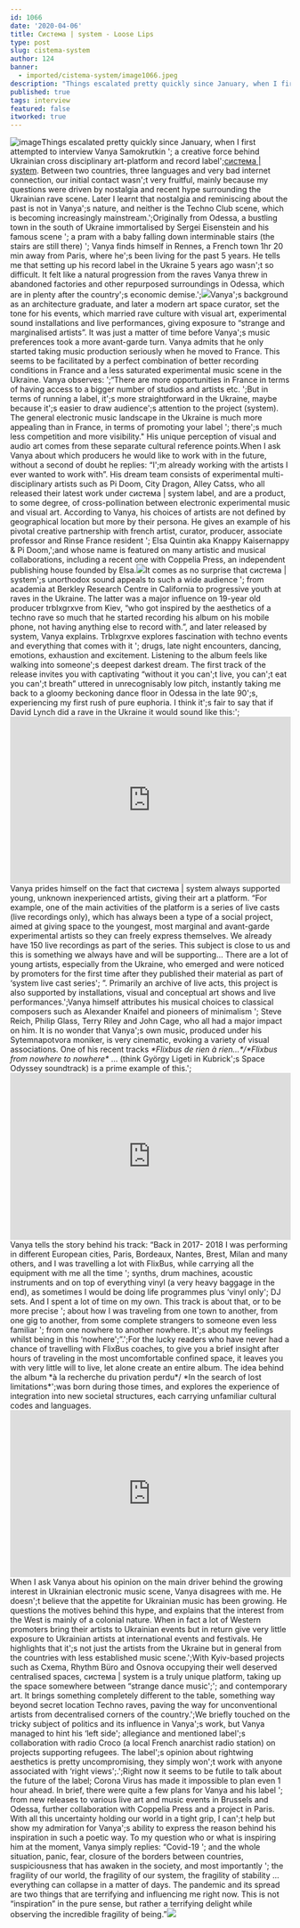 ```yaml
---
id: 1066
date: '2020-04-06'
title: Cистема | system - Loose Lips
type: post
slug: cistema-system
author: 124
banner:
  - imported/cistema-system/image1066.jpeg
description: "Things escalated pretty quickly since January, when I first attempted to interview Vanya Samokrutkin – a creative force behind Ukrainian cross disciplinary art-platform and record label\_система | system. Between two countries, three languages and very bad internet connection, our initial contact wasn’t very fruitful, mainly because my questions were driven by nostalgia and recent hype [...]Read More..."
published: true
tags: interview
featured: false
itworked: true
---
```

![image](../imported/cistema-system/image1066.jpeg)Things escalated pretty quickly since January, when I first attempted to interview Vanya Samokrutkin '; a creative force behind Ukrainian cross disciplinary art-platform and record label';[система | system](https://soundcloud.com/systemma1). Between two countries, three languages and very bad internet connection, our initial contact wasn';t very fruitful, mainly because my questions were driven by nostalgia and recent hype surrounding the Ukrainian rave scene. Later I learnt that nostalgia and reminiscing about the past is not in Vanya';s nature, and neither is the Techno Club scene, which is becoming increasingly mainstream.';Originally from Odessa, a bustling town in the south of Ukraine immortalised by Sergei Eisenstein and his famous scene '; a pram with a baby falling down interminable stairs (the stairs are still there) '; Vanya finds himself in Rennes, a French town 1hr 20 min away from Paris, where he';s been living for the past 5 years. He tells me that setting up his record label in the Ukraine 5 years ago wasn';t so difficult. It felt like a natural progression from the raves Vanya threw in abandoned factories and other repurposed surroundings in Odessa, which are in plenty after the country';s economic demise.';![](/wp-content/uploads/live/img/wysiwyg/5e8b2e065fcfb.jpg)Vanya';s background as an architecture graduate, and later a modern art space curator, set the tone for his events, which married rave culture with visual art, experimental sound installations and live performances, giving exposure to “strange and marginalised artists”. It was just a matter of time before Vanya';s music preferences took a more avant-garde turn. Vanya admits that he only started taking music production seriously when he moved to France. This seems to be facilitated by a perfect combination of better recording conditions in France and a less saturated experimental music scene in the Ukraine. Vanya observes: ';“There are more opportunities in France in terms of having access to a bigger number of studios and artists etc. ';But in terms of running a label, it';s more straightforward in the Ukraine, maybe because it';s easier to draw audience';s attention to the project (system). The general electronic music landscape in the Ukraine is much more appealing than in France, in terms of promoting your label '; there';s much less competition and more visibility." His unique perception of visual and audio art comes from these separate cultural reference points.When I ask Vanya about which producers he would like to work with in the future, without a second of doubt he replies: “I';m already working with the artists I ever wanted to work with”. His dream team consists of experimental multi-disciplinary artists such as Pi Doom, City Dragon, Alley Catss, who all released their latest work under система | system label, and are a product, to some degree, of cross-pollination between electronic experimental music and visual art. According to Vanya, his choices of artists are not defined by geographical location but more by their persona. He gives an example of his pivotal creative partnership with french artist, curator, producer, associate professor and Rinse France resident '; Elsa Quintin aka Knappy Kaisernappy & Pi Doom,';and whose name is featured on many artistic and musical collaborations, including a recent one with Coppelia Press, an independent publishing house founded by Elsa.![](/wp-content/uploads/live/img/wysiwyg/5e8b2e2e5ee5c.jpg)It comes as no surprise that система | system';s unorthodox sound appeals to such a wide audience '; from academia at Berkley Research Centre in California to progressive youth at raves in the Ukraine. The latter was a major influence on 19-year old producer trblxgrxve from Kiev, “who got inspired by the aesthetics of a techno rave so much that he started recording his album on his mobile phone, not having anything else to record with.”, and later released by system, Vanya explains. Trblxgrxve explores fascination with techno events and everything that comes with it '; drugs, late night encounters, dancing, emotions, exhaustion and excitement. Listening to the album feels like walking into someone';s deepest darkest dream. The first track of the release invites you with captivating “without it you can';t live, you can';t eat you can';t breath” uttered in unrecognisably low pitch, instantly taking me back to a gloomy beckoning dance floor in Odessa in the late 90';s, experiencing my first rush of pure euphoria. I think it';s fair to say that if David Lynch did a rave in the Ukraine it would sound like this:';<iframe width='100%' height='300' scrolling='no' frameborder='no' allow='autoplay' src='https://w.soundcloud.com/player/?url=https%3A//api.soundcloud.com/playlists/982589623&color=%23ff5500&auto_play=false&hide_related=true&show_comments=false&show_user=false&show_reposts=false&show_teaser=false&visual=true'></iframe>Vanya prides himself on the fact that система | system always supported young, unknown inexperienced artists, giving their art a platform. “For example, one of the main activities of the platform is a series of live casts (live recordings only), which has always been a type of a social project, aimed at giving space to the youngest, most marginal and avant-garde experimental artists so they can freely express themselves. We already have 150 live recordings as part of the series. This subject is close to us and this is something we always have and will be supporting… There are a lot of young artists, especially from the Ukraine, who emerged and were noticed by promoters for the first time after they published their material as part of ‘system live cast series'; ”. Primarily an archive of live acts, this project is also supported by installations, visual and conceptual art shows and live performances.';Vanya himself attributes his musical choices to classical composers such as Alexander Knaifel and pioneers of minimalism '; Steve Reich, Philip Glass, Terry Riley and John Cage, who all had a major impact on him. It is no wonder that Vanya';s own music, produced under his Sytemnapotvora moniker, is very cinematic, evoking a variety of visual associations. One of his recent tracks _\*Flixbus de rien à rien…\*/\*Flixbus from nowhere to nowhere\*_ … (think György Ligeti in Kubrick';s Space Odyssey soundtrack) is a prime example of this.';<iframe width='100%' height='300' scrolling='no' frameborder='no' allow='autoplay' src='https://w.soundcloud.com/player/?url=https%3A//api.soundcloud.com/tracks/735813589&color=%23ff5500&auto_play=false&hide_related=true&show_comments=false&show_user=false&show_reposts=false&show_teaser=false&visual=true'></iframe>Vanya tells the story behind his track: “Back in 2017- 2018 I was performing in different European cities, Paris, Bordeaux, Nantes, Brest, Milan and many others, and I was travelling a lot with FlixBus, while carrying all the equipment with me all the time '; synths, drum machines, acoustic instruments and on top of everything vinyl (a very heavy baggage in the end), as sometimes I would be doing life programmes plus ‘vinyl only'; DJ sets. And I spent a lot of time on my own. This track is about that, or to be more precise '; about how I was traveling from one town to another, from one gig to another, from some complete strangers to someone even less familiar '; from one nowhere to another nowhere. It';s about my feelings whilst being in this ‘nowhere';”.';For the lucky readers who have never had a chance of travelling with FlixBus coaches, to give you a brief insight after hours of traveling in the most uncomfortable confined space, it leaves you with very little will to live, let alone create an entire album. The idea behind the album \*à la recherche du privation perdu\*/ \*In the search of lost limitations\*';was born during those times, and explores the experience of integration into new societal structures, each carrying unfamiliar cultural codes and languages.<iframe width='100%' height='300' scrolling='no' frameborder='no' allow='autoplay' src='https://w.soundcloud.com/player/?url=https%3A//api.soundcloud.com/playlists/955970917&color=%23ff5500&auto_play=false&hide_related=true&show_comments=false&show_user=false&show_reposts=false&show_teaser=false'></iframe>When I ask Vanya about his opinion on the main driver behind the growing interest in Ukrainian electronic music scene, Vanya disagrees with me. He doesn';t believe that the appetite for Ukrainian music has been growing. He questions the motives behind this hype, and explains that the interest from the West is mainly of a colonial nature. When in fact a lot of Western promoters bring their artists to Ukrainian events but in return give very little exposure to Ukrainian artists at international events and festivals. He highlights that it';s not just the artists from the Ukraine but in general from the countries with less established music scene.';With Kyiv-based projects such as Cxema, Rhythm Büro and Osnova occupying their well deserved centralised spaces, система | system is a truly unique platform, taking up the space somewhere between “strange dance music';'; and contemporary art. It brings something completely different to the table, something way beyond secret location Techno raves, paving the way for unconventional artists from decentralised corners of the country.';We briefly touched on the tricky subject of politics and its influence in Vanya';s work, but Vanya managed to hint his ‘left side'; allegiance and mentioned label';s collaboration with radio Croco (a local French anarchist radio station) on projects supporting refugees. The label';s opinion about rightwing aesthetics is pretty uncompromising, they simply won';t work with anyone associated with ‘right views';.';Right now it seems to be futile to talk about the future of the label; Corona Virus has made it impossible to plan even 1 hour ahead. In brief, there were quite a few plans for Vanya and his label '; from new releases to various live art and music events in Brussels and Odessa, further collaboration with Coppelia Press and a project in Paris. With all this uncertainty holding our world in a tight grip, I can';t help but show my admiration for Vanya';s ability to express the reason behind his inspiration in such a poetic way. To my question who or what is inspiring him at the moment, Vanya simply replies: “Covid-19 '; and the whole situation, panic, fear, closure of the borders between countries, suspiciousness that has awaken in the society, and most importantly '; the fragility of our world, the fragility of our system, the fragility of stability … everything can collapse in a matter of days. The pandemic and its spread are two things that are terrifying and influencing me right now. This is not “inspiration” in the pure sense, but rather a terrifying delight while observing the incredible fragility of being.”![](/wp-content/uploads/live/img/wysiwyg/5e8b2e6f52183.jpg)